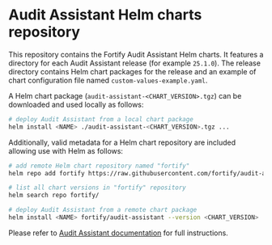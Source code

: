 Audit Assistant Helm charts repository
======================================

This repository contains the Fortify Audit Assistant Helm charts. It features a directory for each
Audit Assistant release (for example `25.1.0`). The release directory contains Helm chart packages
for the release and an example of chart configuration file named `custom-values-example.yaml`.

A Helm chart package (`audit-assistant-<CHART_VERSION>.tgz`) can be downloaded and used locally as follows:

```sh
# deploy Audit Assistant from a local chart package
helm install <NAME> ./audit-assistant-<CHART_VERSION>.tgz ...
```

Additionally, valid metadata for a Helm chart repository are included allowing use with Helm as follows:

```sh
# add remote Helm chart repository named "fortify"
helm repo add fortify https://raw.githubusercontent.com/fortify/audit-assistant-helm-charts/repo/

# list all chart versions in "fortify" repository
helm search repo fortify/

# deploy Audit Assistant from a remote chart package
helm install <NAME> fortify/audit-assistant --version <CHART_VERSION> ...
```

Please refer to [Audit Assistant documentation](https://www.microfocus.com/documentation/fortify-audit-assistant/) for full instructions.
